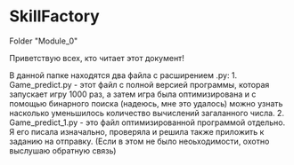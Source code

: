 # SkillFactory
Folder "Module_0"

Приветствую всех, кто читает этот документ!

В данной папке находятся два файла с расширением .py:
    1. Game_predict.py - этот файл с полной версией программы, которая запускает игру 1000 раз, а затем игра была оптимизирована и с помощью бинарного поиска (надеюсь, мне это удалось) можно узнать насколько уменьшилось количество вычислений загаланного числа.
    2. Game_predict_1.py - это файл оптимизированной программой отдельно. Я его писала изначально, проверяла и решила также приложить к заданию на отправку. (Если в этом не было неоьходимости, охотно выслушаю обратную связь)
